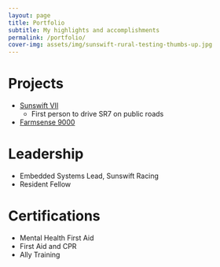 ```yaml
---
layout: page
title: Portfolio
subtitle: My highlights and accomplishments
permalink: /portfolio/
cover-img: assets/img/sunswift-rural-testing-thumbs-up.jpg
---
```

# Projects
- [Sunswift VII](https://www.sunswift.com/)
	- First person to drive SR7 on public roads
- [Farmsense 9000](https://peterfmcnair.com/farmsense9000/)

# Leadership
- Embedded Systems Lead, Sunswift Racing
- Resident Fellow

# Certifications
- Mental Health First Aid
- First Aid and CPR
- Ally Training
